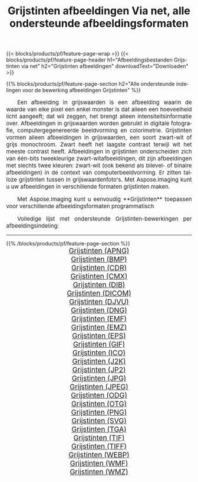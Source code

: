 ﻿---
title: Grijstinten afbeeldingen Via net, alle ondersteunde afbeeldingsformaten 
weight: 3920
url: /nl/net/grayscale 
lang: nl
langdirlevel: 2
locales: zh-hans,ja,it,ru,de,es,fr,nl,id,lt,pl,pt,vi,tr,ko,zh-hant,ar,hi,th,sv,cs,uk,he
description: Met behulp van Aspose.Imaging kunt u eenvoudig Grijstinten afbeeldingen maken via net
---

{{< blocks/products/pf/feature-page-wrap >}}
{{< blocks/products/pf/feature-page-header h1="Afbeeldingsbestanden Grijstinten via net" h2="Grijstinten afbeeldingen" downloadText="Downloaden" >}}


{{% blocks/products/pf/feature-page-section  h2="Alle ondersteunde indelingen voor de bewerking afbeeldingen Grijstinten" %}}
<p align="justify" style="text-indent:2em;font-size:15px;">
Een afbeelding in grijswaarden is een afbeelding waarin de waarde van elke pixel een enkel monster is dat alleen een hoeveelheid licht aangeeft; dat wil zeggen, het brengt alleen intensiteitsinformatie over. Afbeeldingen in grijswaarden worden gebruikt in digitale fotografie, computergegenereerde beeldvorming en colorimetrie. Grijstinten vormen alleen afbeeldingen in grijswaarden, een soort zwart-wit of grijs monochroom. Zwart heeft het laagste contrast terwijl wit het meeste contrast heeft. Afbeeldingen in grijstinten onderscheiden zich van één-bits tweekleurige zwart-witafbeeldingen, dit zijn afbeeldingen met slechts twee kleuren: zwart-wit (ook bekend als bilevel- of binaire afbeeldingen) in de context van computerbeeldvorming. Er zitten talloze grijstinten tussen in grijswaardenfoto's. Met Aspose.Imaging kunt u uw afbeeldingen in verschillende formaten grijstinten maken.
</p>
<p align="justify" style="text-indent:2em;font-size:15px;">
Met Aspose.Imaging kunt u eenvoudig **Grijstinten** toepassen voor verschillende afbeeldingsformaten programmatisch
</p>
<p align="justify" style="text-indent:2em;font-size:15px;">
Volledige lijst met ondersteunde Grijstinten-bewerkingen per afbeeldingsindeling:
</p>
<hr/>
{{% /blocks/products/pf/feature-page-section %}}
<div class="container-fluid productfamilypage bg-gray">
    <div class="convertypes bg-gray agp-content section">
        <div class="container">
		<div class="row other-converters" style="gap: 10px;font-size: 19px;text-align:center;">
		    <div class='col-md-2 other-converter remove-lp remove-rp'><a href="/imaging/nl/net/grayscale/apng" style="padding:15px;">Grijstinten (APNG)</a></div><div class='col-md-2 other-converter remove-lp remove-rp'><a href="/imaging/nl/net/grayscale/bmp" style="padding:15px;">Grijstinten (BMP)</a></div><div class='col-md-2 other-converter remove-lp remove-rp'><a href="/imaging/nl/net/grayscale/cdr" style="padding:15px;">Grijstinten (CDR)</a></div><div class='col-md-2 other-converter remove-lp remove-rp'><a href="/imaging/nl/net/grayscale/cmx" style="padding:15px;">Grijstinten (CMX)</a></div><div class='col-md-2 other-converter remove-lp remove-rp'><a href="/imaging/nl/net/grayscale/dib" style="padding:15px;">Grijstinten (DIB)</a></div><div class='col-md-2 other-converter remove-lp remove-rp'><a href="/imaging/nl/net/grayscale/dicom" style="padding:15px;">Grijstinten (DICOM)</a></div><div class='col-md-2 other-converter remove-lp remove-rp'><a href="/imaging/nl/net/grayscale/djvu" style="padding:15px;">Grijstinten (DJVU)</a></div><div class='col-md-2 other-converter remove-lp remove-rp'><a href="/imaging/nl/net/grayscale/dng" style="padding:15px;">Grijstinten (DNG)</a></div><div class='col-md-2 other-converter remove-lp remove-rp'><a href="/imaging/nl/net/grayscale/emf" style="padding:15px;">Grijstinten (EMF)</a></div><div class='col-md-2 other-converter remove-lp remove-rp'><a href="/imaging/nl/net/grayscale/emz" style="padding:15px;">Grijstinten (EMZ)</a></div><div class='col-md-2 other-converter remove-lp remove-rp'><a href="/imaging/nl/net/grayscale/eps" style="padding:15px;">Grijstinten (EPS)</a></div><div class='col-md-2 other-converter remove-lp remove-rp'><a href="/imaging/nl/net/grayscale/gif" style="padding:15px;">Grijstinten (GIF)</a></div><div class='col-md-2 other-converter remove-lp remove-rp'><a href="/imaging/nl/net/grayscale/ico" style="padding:15px;">Grijstinten (ICO)</a></div><div class='col-md-2 other-converter remove-lp remove-rp'><a href="/imaging/nl/net/grayscale/j2k" style="padding:15px;">Grijstinten (J2K)</a></div><div class='col-md-2 other-converter remove-lp remove-rp'><a href="/imaging/nl/net/grayscale/jp2" style="padding:15px;">Grijstinten (JP2)</a></div><div class='col-md-2 other-converter remove-lp remove-rp'><a href="/imaging/nl/net/grayscale/jpg" style="padding:15px;">Grijstinten (JPG)</a></div><div class='col-md-2 other-converter remove-lp remove-rp'><a href="/imaging/nl/net/grayscale/jpeg" style="padding:15px;">Grijstinten (JPEG)</a></div><div class='col-md-2 other-converter remove-lp remove-rp'><a href="/imaging/nl/net/grayscale/odg" style="padding:15px;">Grijstinten (ODG)</a></div><div class='col-md-2 other-converter remove-lp remove-rp'><a href="/imaging/nl/net/grayscale/otg" style="padding:15px;">Grijstinten (OTG)</a></div><div class='col-md-2 other-converter remove-lp remove-rp'><a href="/imaging/nl/net/grayscale/png" style="padding:15px;">Grijstinten (PNG)</a></div><div class='col-md-2 other-converter remove-lp remove-rp'><a href="/imaging/nl/net/grayscale/svg" style="padding:15px;">Grijstinten (SVG)</a></div><div class='col-md-2 other-converter remove-lp remove-rp'><a href="/imaging/nl/net/grayscale/tga" style="padding:15px;">Grijstinten (TGA)</a></div><div class='col-md-2 other-converter remove-lp remove-rp'><a href="/imaging/nl/net/grayscale/tif" style="padding:15px;">Grijstinten (TIF)</a></div><div class='col-md-2 other-converter remove-lp remove-rp'><a href="/imaging/nl/net/grayscale/tiff" style="padding:15px;">Grijstinten (TIFF)</a></div><div class='col-md-2 other-converter remove-lp remove-rp'><a href="/imaging/nl/net/grayscale/webp" style="padding:15px;">Grijstinten (WEBP)</a></div><div class='col-md-2 other-converter remove-lp remove-rp'><a href="/imaging/nl/net/grayscale/wmf" style="padding:15px;">Grijstinten (WMF)</a></div><div class='col-md-2 other-converter remove-lp remove-rp'><a href="/imaging/nl/net/grayscale/wmz" style="padding:15px;">Grijstinten (WMZ)</a></div>
                </div>
        </div>
    </div>
</div>
<br/>
